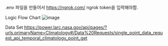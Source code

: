 .env 파일을 만들어서
https://ngrok.com/
ngrok token을 입력해야함.

Logic Flow Chart
![image](https://github.com/user-attachments/assets/2cac6d08-6c81-471b-b61b-c20fd6d53691)

Data Set
https://power.larc.nasa.gov/api/pages/?urls.primaryName=Climatology#/Data%20Requests/single_point_data_request_api_temporal_climatology_point_get
